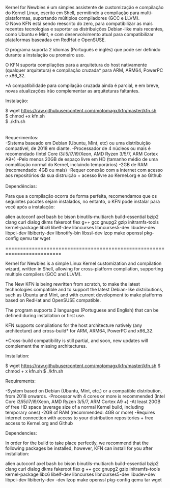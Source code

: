 Kernel for Newbies é um simples assistente de customização e compilação do Kernel Linux, escrito em Shell, permitindo a compilação para multi-plataformas, suportando múltiplos compiladores (GCC e LLVM).
<br>
O Novo KFN está sendo reescrito do zero, para compatibilizar as mais recentes tecnologias e suportar as distribuições Debian-like mais recentes, como Ubuntu e Mint, e com desenvolvimento atual para compatibilizar plataformas baseadas em RedHat e OpenSUSE.

O programa suporta 2 idiomas (Português e inglês) que pode ser definido durante a instalação ou promeiro uso.

O KFN suporta compilações para a arquitetura do host nativamente (qualquer arquitetura) e compilação cruzada* para ARM, ARM64, PowerPC e x86_32.

*A compatibilidade para compilação cruzada ainda é parcial, e em breve, novas atualizações irão complementar as arquiteturas faltantes.


Instalação:

$ wget https://raw.githubusercontent.com/motomagx/kfn/master/kfn.sh<br>
$ chmod +x kfn.sh<br>
$ ./kfn.sh<br>
<br>
<br>
Requerimentos:
<br>
-Sistema baseado em Debian (Ubuntu, Mint, etc) ou uma distribuição compatível, de 2018 em diante.
-Processador de 4 núcleos ou mais é recomendado (Intel Core i3/i5/i7/i9/Xeon, AMD Ryzen 3/5/7, ARM Cortex A9+)
-Pelo menos 20GB de espaço livre em HD (tamanho médio de uma complilação normal do Kernel, incluindo temporários)
-2GB de RAM (recomendado: 4GB ou mais)
-Requer conexão com a internet com acesso aos repositórios da sua distruição + acesso livre ao Kernel.org e ao Github
 <br>
<br>
Dependências: 

Para que a compilação ocorra de forma perfeita, recomendamos que os seguintes pacotes sejam instalados, no entanto, o KFN pode instalar para você após a instalação: 

alien autoconf axel bash bc bison binutils-multiarch build-essential bzip2 clang curl dialog dkms fakeroot flex g++ gcc gnupg2 gzip initramfs-tools kernel-package libc6 libelf-dev libncurses libncurses5-dev  libudev-dev libpci-dev libiberty-dev libnotify-bin libssl-dev lzop make openssl pkg-config qemu tar wget

=========================================================================


Kernel for Newbies is a simple Linux Kernel customization and compilation wizard, written in Shell, allowing for cross-platform compilation, supporting multiple compilers (GCC and LLVM).

The New KFN is being rewritten from scratch, to make the latest technologies compatible and to support the latest Debian-like distributions, such as Ubuntu and Mint, and with current development to make platforms based on RedHat and OpenSUSE compatible.

The program supports 2 languages (Portuguese and English) that can be defined during installation or first use.

KFN supports compilations for the host architecture natively (any architecture) and cross-build* for ARM, ARM64, PowerPC and x86_32.

*Cross-build compatibility is still partial, and soon, new updates will complement the missing architectures.


Installation:

$ wget https://raw.githubusercontent.com/motomagx/kfn/master/kfn.sh
$ chmod + x kfn.sh
$ ./kfn.sh


Requirements:

-System based on Debian (Ubuntu, Mint, etc.) or a compatible distribution, from 2018 onwards.
-Processor with 4 cores or more is recommended (Intel Core i3/i5/i7/i9/Xeon, AMD Ryzen 3/5/7, ARM Cortex A9 +)
-At least 20GB of free HD space (average size of a normal Kernel build, including temporary ones)
-2GB of RAM (recommended: 4GB or more)
-Requires internet connection with access to your distribution repositories + free access to Kernel.org and Github
 

Dependencies:

In order for the build to take place perfectly, we recommend that the following packages be installed, however, KFN can install for you after installation:

alien autoconf axel bash bc bison binutils-multiarch build-essential bzip2 clang curl dialog dkms fakeroot flex g ++ gcc gnupg2 gzip initramfs-tools kernel-package libc6 libelf-dev libncurses libncurses5-dev libudev-dev libpci-dev libiberty-dev -dev lzop make openssl pkg-config qemu tar wget
